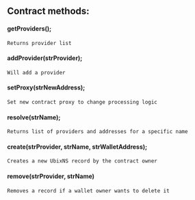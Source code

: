 ## Contract methods:

#### getProviders();

```
Returns provider list
```

#### addProvider(strProvider);

```
Will add a provider
```

#### setProxy(strNewAddress);

```
Set new contract proxy to change processing logic
```

#### resolve(strName);

```
Returns list of providers and addresses for a specific name
```

#### create(strProvider, strName, strWalletAddress);

```
Creates a new UbixNS record by the contract owner
```

#### remove(strProvider, strName)

```
Removes a record if a wallet owner wants to delete it
```
